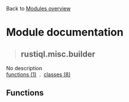 Back to [Modules overview](https://github.com/pyrustic/rustiql/blob/master/docs/modules/README.md)
  
# Module documentation
>## rustiql.misc.builder
No description
<br>
[functions (1)](https://github.com/pyrustic/rustiql/blob/master/docs/modules/content/rustiql.misc.builder/functions.md) &nbsp;.&nbsp; [classes (8)](https://github.com/pyrustic/rustiql/blob/master/docs/modules/content/rustiql.misc.builder/classes.md)


## Functions

